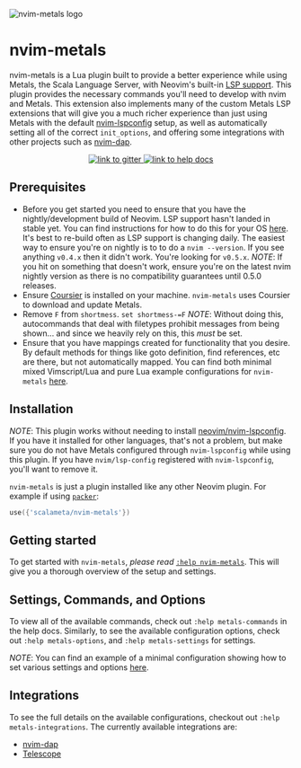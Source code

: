 ![nvim-metals logo](https://i.imgur.com/7gqEQOi.png)

# nvim-metals

nvim-metals is a Lua plugin built to provide a better experience while using
Metals, the Scala Language Server, with Neovim's built-in [LSP
support](https://neovim.io/doc/user/lsp.html). This plugin provides the
necessary commands you'll need to develop with nvim and Metals. This extension
also implements many of the custom Metals LSP extensions that will give you a
much richer experience than just using Metals with the default
[nvim-lspconfig](https://github.com/neovim/nvim-lspconfig) setup, as well as
automatically setting all of the correct `init_options`, and offering some
integrations with other projects such as
[nvim-dap](https://github.com/mfussenegger/nvim-dap).

<p align="center">
    <a href="https://gitter.im/scalameta/metals-vim">
        <img alt="link to gitter" src="https://img.shields.io/gitter/room/scalameta/metals-vim?style=flat-square">
    </a>
    <a href="https://github.com/scalameta/nvim-metals/blob/master/doc/metals.txt">
        <img alt="link to help docs" src="https://img.shields.io/badge/docs-%3Ah%20nvim--metals-blue?style=flat-square">
    </a>
</p>

## Prerequisites

- Before you get started you need to ensure that you have the nightly/development
    build of Neovim. LSP support hasn't landed in stable yet. You can find
    instructions for how to do this for your OS
    [here](https://github.com/neovim/neovim/wiki/Installing-Neovim). It's best to
    re-build often as LSP support is changing daily. The easiest way to ensure
    you're on nightly is to to do a `nvim --version`. If you see anything `v0.4.x`
    then it didn't work. You're looking for `v0.5.x`. _NOTE_: If you hit on something
    that doesn't work, ensure you're on the latest nvim nightly version as there
    is no compatibility guarantees until 0.5.0 releases.
- Ensure [Coursier](https://get-coursier.io/docs/cli-installation) is installed
    on your machine. `nvim-metals` uses Coursier to download and update Metals.
- Remove `F` from `shortmess`. `set shortmess-=F` _NOTE_: Without doing this,
    autocommands that deal with filetypes prohibit messages from being shown...
    and since we heavily rely on this, this _must_ be set.
- Ensure that you have mappings created for functionality that you desire. By
    default methods for things like goto definition, find references, etc are
    there, but not automatically mapped. You can find both minimal mixed
    Vimscript/Lua and pure Lua example configurations for `nvim-metals`
    [here](https://github.com/scalameta/nvim-metals/discussions/39).

## Installation

_NOTE_: This plugin works without needing to install
[neovim/nvim-lspconfig](https://github.com/neovim/nvim-lspconfig). If you have
it installed for other languages, that's not a problem, but make sure you do not
have Metals configured through `nvim-lspconfig` while using this plugin. If you
have `nvim/lsp-config` registered with `nvim-lspconfig`, you'll want to remove
it.

`nvim-metals` is just a plugin installed like any other Neovim plugin. For
example if using [`packer`](https://github.com/wbthomason/packer.nvim):

```lua
use({'scalameta/nvim-metals'})
```

## Getting started

To get started with `nvim-metals`, _please read_ [`:help
nvim-metals`](https://github.com/scalameta/nvim-metals/blob/master/doc/metals.txt).
This will give you a thorough overview of the setup and settings.

## Settings, Commands, and Options

To view all of the available commands, check out `:help metals-commands` in the
help docs. Similarly, to see the available configuration options, check out
`:help metals-options`, and `:help metals-settings` for settings.

_NOTE_: You can find an example of a minimal configuration showing how to set
various settings and options
[here](https://github.com/scalameta/nvim-metals/discussions/39).

## Integrations

To see the full details on the available configurations, checkout out `:help
metals-integrations`. The currently available integrations are:
- [nvim-dap](https://github.com/mfussenegger/nvim-dap)
- [Telescope](https://github.com/nvim-telescope/telescope.nvim)
